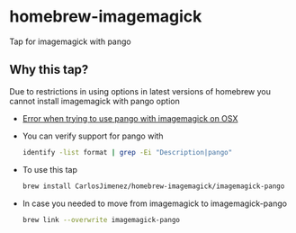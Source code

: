 # homebrew-imagemagick
Tap for imagemagick with pango

## Why this tap?
Due to restrictions in using options in latest versions of homebrew you cannot install imagemagick with pango option

* [Error when trying to use pango with imagemagick on OSX
](https://stackoverflow.com/questions/25838714/error-when-trying-to-use-pango-with-imagemagick-on-osx)

* You can verify support for pango with
  ```sh
  identify -list format | grep -Ei "Description|pango"
  ```

* To use this tap 
  ```sh
  brew install CarlosJimenez/homebrew-imagemagick/imagemagick-pango
  ```

* In case you needed to move from imagemagick to imagemagick-pango
  ```sh
  brew link --overwrite imagemagick-pango
  ```
